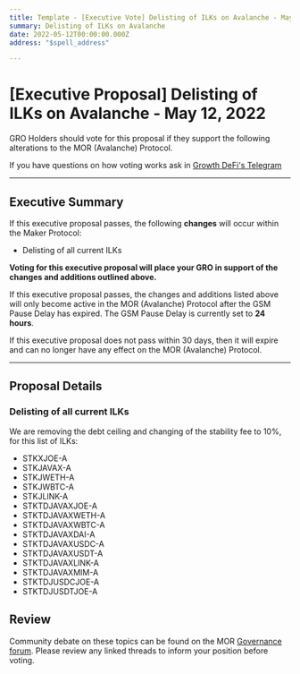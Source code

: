 ```yaml
---
title: Template - [Executive Vote] Delisting of ILKs on Avalanche - May 12, 2022
summary: Delisting of ILKs on Avalanche
date: 2022-05-12T00:00:00.000Z
address: "$spell_address"

---
```

# [Executive Proposal] Delisting of ILKs on Avalanche - May 12, 2022

GRO Holders should vote for this proposal if they support the following alterations to the MOR (Avalanche) Protocol.

If you have questions on how voting works ask in [Growth DeFi's Telegram](https://t.me/growthdefi)

---

## Executive Summary

If this executive proposal passes, the following **changes** will occur within the Maker Protocol:
- Delisting of all current ILKs

**Voting for this executive proposal will place your GRO in support of the changes and additions outlined above.**

If this executive proposal passes, the changes and additions listed above will only become active in the MOR (Avalanche) Protocol after the GSM Pause Delay has expired. The GSM Pause Delay is currently set to **24 hours**.

If this executive proposal does not pass within 30 days, then it will expire and can no longer have any effect on the MOR (Avalanche) Protocol.

---

## Proposal Details

### Delisting of all current ILKs

We are removing the debt ceiling and changing of the stability fee to 10%, for this list of ILKs:
- STKXJOE-A
- STKJAVAX-A
- STKJWETH-A
- STKJWBTC-A
- STKJLINK-A
- STKTDJAVAXJOE-A
- STKTDJAVAXWETH-A
- STKTDJAVAXWBTC-A
- STKTDJAVAXDAI-A
- STKTDJAVAXUSDC-A
- STKTDJAVAXUSDT-A
- STKTDJAVAXLINK-A
- STKTDJAVAXMIM-A
- STKTDJUSDCJOE-A
- STKTDJUSDTJOE-A

## Review

Community debate on these topics can be found on the MOR [Governance forum](https://forum.growthdefi.com/). Please review any linked threads to inform your position before voting.
